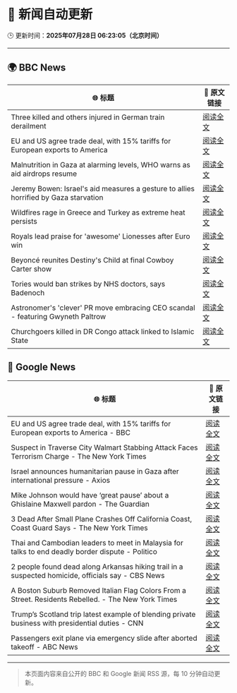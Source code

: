# 🧠 新闻自动更新

🕒 更新时间：**2025年07月28日 06:23:05（北京时间）**

---

## 🌍 BBC News

| 🌐 标题 | 🔗 原文链接 |
|--------|-------------|
| Three killed and others injured in German train derailment | [阅读全文](https://www.bbc.com/news/articles/cy9844egpx8o) |
| EU and US agree trade deal, with 15% tariffs for European exports to America | [阅读全文](https://www.bbc.com/news/articles/cx2xylk3d07o) |
| Malnutrition in Gaza at alarming levels, WHO warns as aid airdrops resume | [阅读全文](https://www.bbc.com/news/articles/ckgj270grkxo) |
| Jeremy Bowen: Israel's aid measures a gesture to allies horrified by Gaza starvation | [阅读全文](https://www.bbc.com/news/articles/cz60x5v75p1o) |
| Wildfires rage in Greece and Turkey as extreme heat persists | [阅读全文](https://www.bbc.com/news/articles/cvgv313e381o) |
| Royals lead praise for 'awesome' Lionesses after Euro win | [阅读全文](https://www.bbc.com/news/articles/c5y03dyyvx2o) |
| Beyoncé reunites Destiny's Child at final Cowboy Carter show | [阅读全文](https://www.bbc.com/news/articles/c4gzegpmwexo) |
| Tories would ban strikes by NHS doctors, says Badenoch | [阅读全文](https://www.bbc.com/news/articles/c1kz3d9d9vzo) |
| Astronomer's 'clever' PR move embracing CEO scandal - featuring Gwyneth Paltrow | [阅读全文](https://www.bbc.com/news/articles/crlzrjp2e2lo) |
| Churchgoers killed in DR Congo attack linked to Islamic State | [阅读全文](https://www.bbc.com/news/articles/c3ezjg34lw4o) |

## 📰 Google News

| 🌐 标题 | 🔗 原文链接 |
|--------|-------------|
| EU and US agree trade deal, with 15% tariffs for European exports to America - BBC | [阅读全文](https://news.google.com/rss/articles/CBMiVEFVX3lxTE9CV0FEeVpIX21HNGtFdDdjcldIR0ZSVGdrcXB5aXE1c2F2VWhudE5DNzRldWpxdjhNYXN6Q21pdGhoYnNGNFFIcm1jYUFZM0ZlbHNfbQ?oc=5) |
| Suspect in Traverse City Walmart Stabbing Attack Faces Terrorism Charge - The New York Times | [阅读全文](https://news.google.com/rss/articles/CBMiiAFBVV95cUxPR2hQcTdVRk1UZFdQemp4bUhaR0dmcUZwRG9xblBjOTdMd0w0QkNPV1h0ZDFoXzFPNG1OM0dhdkg2RWF4UkQ5TXctMGlJc3M3SURRcVNGOU1TeHNfQ3NtWnBNbDlJVUlXNWZpZjlGaFpWWHgtRDF2aXRUVXlEWlBKZHA5OWZidlM1?oc=5) |
| Israel announces humanitarian pause in Gaza after international pressure - Axios | [阅读全文](https://news.google.com/rss/articles/CBMigwFBVV95cUxOUHdwMmo4WktqX1g2T1dFbXkyQUc0dzJVU1NwbDgtZWRYOE1JZ3lkbmNQaXc1ZmRtX0ZwZmRud0tzdGdCNWpfd09MN3hMdWZXQV9mTXpDcUtXY0VBeGN6enBWZjFIVHF1ZTVUVUo0S2tuYU10QUtLYnB2X0NsbmRTNG5YUQ?oc=5) |
| Mike Johnson would have ‘great pause’ about a Ghislaine Maxwell pardon - The Guardian | [阅读全文](https://news.google.com/rss/articles/CBMiiAFBVV95cUxOeVRyTHJoTExhdTV5Rlk4M1c2Nm02ekRPdkFXLXdfZGVKUGFPX1YwSlRrUnlZSmNpVFNEYmZLTE92RzRESnlacG13WVBCUmdkUE5HbEtZOWl6MTE5Z01mTnVKSHo5ZW05WTlSdmFpZEl6Wm03M0cxUkJrNERMM09mcEpScy16ODV3?oc=5) |
| 3 Dead After Small Plane Crashes Off California Coast, Coast Guard Says - The New York Times | [阅读全文](https://news.google.com/rss/articles/CBMic0FVX3lxTFBYX2NTNjRUMVhxbktVeDJHR0xIbGJOYnE5cmdndktzQ0FKNVNxQXJ3QjhCUUUyVUlabktVYjE1YWZCMEdZQy1adXR2bFU4eURPcWpMcW9GczZBRG5pZkREYnRtcXd0OWVfeWhzYlo0bVMwdEk?oc=5) |
| Thai and Cambodian leaders to meet in Malaysia for talks to end deadly border dispute - Politico | [阅读全文](https://news.google.com/rss/articles/CBMinAFBVV95cUxObXhpMFpxTXFxOEpNRlZNZnIyTVBpdVlhSHh5cXkzZ3pvZzVtcmxBZU5FcHV6bjE1elc0aEo1b0JVZHRfMTF2QWRJYnRQQlE3YUpMSlJ4TzBTVy12amk2eDFoWXlEd2ZDSVNCNXQ0WkNDM0hlVC1QZkVnZ3FwS3kyZllxUkIteFFHaG1iWkdtdnZfdkZDY3ZfQVh1UUo?oc=5) |
| 2 people found dead along Arkansas hiking trail in a suspected homicide, officials say - CBS News | [阅读全文](https://news.google.com/rss/articles/CBMilwFBVV95cUxORTJ3WDFFS1hScms1cFAxeW1wSXJnR0FpRXd5NC1nU3EyUTY4Nm5xODJrOEpFM0pFdDNZdktvcGx1WExPc3FCRUlvY0lQTnFUbno0b2FCb21xNExUVlRzMXVVLW1IbmU5MmxSSDAzYWE1Z09pNHJHaTZqQVhIcktrNHVhazNQN0JCdDQ5bjFSSkhiZjJRQnpZ0gGcAUFVX3lxTE5KOHIwcjJKZ1VQRkNxT3FhcUI5bS1CN0tGaG0wd21id1AxV1EwWmVoMXBBZkw4d1VyZjVxQ2FsVGhIVG93MEQwc0pxZ1Uwc0tPcG1QSmE0eGhvQzZWdHpZeTFXWXB2V1BEbHZGNmk0anREd19rNUJyNkVHVE4wZ3dUcThCNEpZWVNEQ3V1NEFoVU8zVWJLTjhza1R1ZA?oc=5) |
| A Boston Suburb Removed Italian Flag Colors From a Street. Residents Rebelled. - The New York Times | [阅读全文](https://news.google.com/rss/articles/CBMiggFBVV95cUxQU0VsZlNURi1CUklSTzJ3SU9mcUdZT1JjU2lmcU4zUFE1U2ZpN2tVQWNoanYxNmhwTHQ1bmtGOWlvbjZBV0RKci1uN0M1RGNvSXNSNzlmUWREb3Rpb0doVzVpWnZQZGMzT2VXNWVxX19GRUVQTXJ2RzN0UVdTMmxSM0JR?oc=5) |
| Trump’s Scotland trip latest example of blending private business with presidential duties - CNN | [阅读全文](https://news.google.com/rss/articles/CBMiekFVX3lxTE1yRVdsUjU3aENEa3NfQnlPdnZoX3R5ZEVGOUdNSEc5UWg4NGMwQVJZdVB1UDhiZjdCX0tfVnhUckZFLU5uLVZJdjBQNVdQWUFxektsTDNLZ01lZUpYRDM1X2JnaG1VMktFcXNpMEhIelZ2TUJFR21oRXpB0gF_QVVfeXFMTnpIU3JqTzFVbWdmU2k5aWVLR1IxaWw0Z1kwdUoyR2FFNTdJX1czN205d1llWVhwcGM1UjNiVjNRRnZFMklHcGtBLXlCTUFVdWNJNjdqdEJ1Ti1lR1BUamFsOVVNMVpBaDY5dDkyWHRLNzJBZG5qdEFWYWhQXzl3SQ?oc=5) |
| Passengers exit plane via emergency slide after aborted takeoff - ABC News | [阅读全文](https://news.google.com/rss/articles/CBMipwFBVV95cUxNUWxhcmtkeEJTZlBqbTZCc2NPMWJGaXF2aUpMaUVuTFlFSzhuQVFLSDRKMUN4cW9raXA3TEhBNExxMlVzMlhNTjBOalhocnVfZzd3bkoyQXJhYS1Cb3V5Zk5ibVFxVmZGa0RFaTV3ZWJURkQ5RnZQV25IX25Jb1FnLUVxUmJXY0hPcXhpYlp6QzBEc0ZXb2llV2tpSWM5V0dod0Y1dVVOc9IBrAFBVV95cUxNZ21ZRkMyVnJKY0lmMkpJUXZNYTlhcmFGUHl4dG1YaE5HRUJadkpYUkdoczJkOEE3WUd2N25MTk5oOU16NGVlSkc4cEdwNUpiYXlLc2dKVnpnQ3F0Q1RGbjJKVGZ1Rmh2X1dZSmswRkkxR1h0cHg4Ml8xYkJZaFFJNF81eHJBT3FXNDd6UWt5cllCVkF3MDVRVkt6VGtfb2JBWWRfVDhLd0JPWVU1?oc=5) |

---
> 本页面内容来自公开的 BBC 和 Google 新闻 RSS 源，每 10 分钟自动更新。